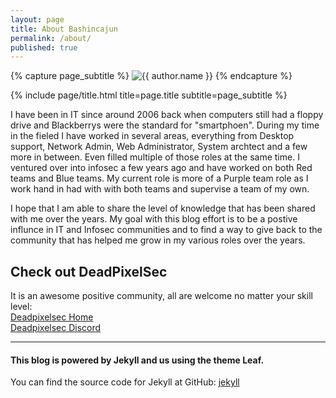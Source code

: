 ```yaml
---
layout: page
title: About Bashincajun
permalink: /about/
published: true
---
```


<div class="page" markdown="1">

{% capture page_subtitle %}
<img
    class="me"
    alt="{{ author.name }}"
    src="{{ site.author.photo | relative_url }}"
    srcset="{{ site.author.photo2x | relative_url }} 2x"
/>
{% endcapture %}

{% include page/title.html title=page.title subtitle=page_subtitle %}

I have been in IT since around 2006 back when computers still had a floppy drive and Blackberrys were the standard for "smartphoen".  During my time in the fieled I have worked in several areas, everything from Desktop support, Network Admin, Web Administrator, System archtect and a few more in between. Even filled multiple of those roles at the same time.  I ventured over into infosec a few years ago and have worked on both Red teams and Blue teams.  My current role is more of a Purple team role as I work hand in had with with both teams and supervise a team of my own.
  
I hope that I am able to share the level of knowledge that has been shared with me over the years.  My goal with this blog effort is to be a postive influnce in IT and Infosec communities and to find a way to give back to the community that has helped me grow in my various roles over the years. 

## Check out DeadPixelSec
It is an awesome positive community, all are welcome no matter your skill level:  
[Deadpixelsec Home](https://deadpixelsec.com/)  
[Deadpixelsec Discord](https://discord.com/invite/EJJRjZD/)

***
  
#### This blog is powered by Jekyll and us using the theme Leaf.

You can find the source code for Jekyll at GitHub:
[jekyll](https://github.com/jekyll/jekyll)

</div>

